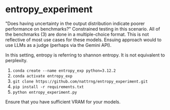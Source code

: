 # entropy_experiment
"Does having uncertainty in the output distribution indicate poorer performance on benchmarks?" Constrained testing in this scenario. All of the benchmarks (3) are done in a multiple-choice format.  This is not reflective of most use cases for these models. Ensuing approach would to use LLMs as a judge (perhaps via the Gemini API).

In this setting, entropy is referring to shannon entropy. It is not equivalent to perplexity.

1) ```conda create --name entropy_exp python=3.12.2```
2) ```conda activate entropy_exp```
3) ```git clone https://github.com/nattrng/entropy_experiment.git```
4) ```pip install -r requirements.txt```
5) ```python entropy_experiment.py```

Ensure that you have sufficient VRAM for your models.
